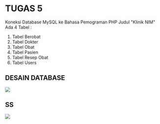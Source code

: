 # TUGAS 5
Koneksi Database MySQL ke Bahasa Pemograman PHP Judul "Klinik NIM"
Ada 4 Tabel :
1.  Tabel Berobat
2.  Tabel Dokter
3.  Tabel Obat
4.  Tabel Pasien
5.  Tabel Resep Obat
6.  Tabel Users

## DESAIN DATABASE
![](https://lh3.googleusercontent.com/-RPDOiEk4gS0/X5DO45QbzNI/AAAAAAAADmk/N3PufwHJMWAM-w_mid7J3-Ze3cKxWKwwgCLcBGAsYHQ/s16000/image.png)

## SS
![](https://raw.githubusercontent.com/Haldilla/TUGAS-SBD-20.TI2/main/SS.png)
